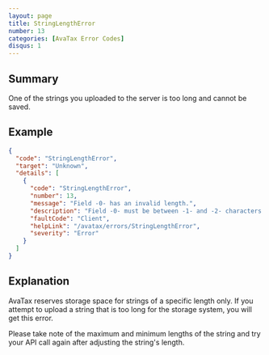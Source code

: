 ```yaml
---
layout: page
title: StringLengthError
number: 13
categories: [AvaTax Error Codes]
disqus: 1
---
```


## Summary

One of the strings you uploaded to the server is too long and cannot be saved.

## Example

```json
{
  "code": "StringLengthError",
  "target": "Unknown",
  "details": [
    {
      "code": "StringLengthError",
      "number": 13,
      "message": "Field -0- has an invalid length.",
      "description": "Field -0- must be between -1- and -2- characters in length.",
      "faultCode": "Client",
      "helpLink": "/avatax/errors/StringLengthError",
      "severity": "Error"
    }
  ]
}
```

## Explanation

AvaTax reserves storage space for strings of a specific length only.  If you attempt to upload a string that is too long for the storage system, you will get this error.

Please take note of the maximum and minimum lengths of the string and try your API call again after adjusting the string's length.
